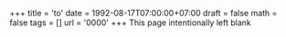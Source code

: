+++
title = 'to'
date = 1992-08-17T07:00:00+07:00
draft = false
math = false
tags = []
url = '0000'
+++
This page intentionally left blank
<!--more-->
